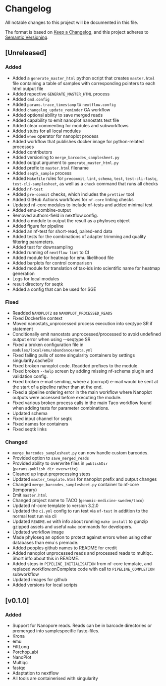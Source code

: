 # Changelog

All notable changes to this project will be documented in this file.

The format is based on [Keep a Changelog](https://keepachangelog.com/en/1.1.0/),
and this project adheres to [Semantic Versioning](https://semver.org/spec/v2.0.0.html).

## [Unreleased]

### Added

- Added a `generate_master_html` python script that creates `master.html` file
  containing a table of samples with corresponding pointers to each html output
  file
- Added repective `GENERATE_MASTER_HTML` process
- Added `cmd.config`
- Added `params.trace_timestamp` to `nextflow.config`
- Added `changelog_update_reminder` GA workflow
- Added optional ability to save merged reads
- Added capability to emit nanoplot nanostats text file
- Added clear commenting for modules and subworkflows
- Added stubs for all local modules
- Added `when` operator for nanoplot process
- Added workflow that publishes docker image for python-related processes
- Added contributors
- Added versioning to `merge_barcodes_samplesheet.py`
- Added output argument to `generate_master_html.py`
- Added prefix to `master.html` filename
- Added `seqtk_sample` process
- Added `Makefile` rules for `precommit`, `lint`, `schema`, `test`,
  `test-cli-fastq`, `test-cli-samplesheet`, as well as a `check` command that
  runs all checks
- Added `nf-test`
- Added `pre-commit` checks, which includes the `prettier` tool
- Added GitHub Actions workflows for `nf-core` linting checks
- Updated nf-core modules to include nf-tests and added minimal test
- Added emu-combine-output
- Removed authors-field in nextflow.config.
- Added a module to output the result as a phyloseq object
- Added figure for pipeline
- Added an nf-test for short-read, paired-end data
- Added tests for the combinations of adapter trimming and quality filtering parameters.
- Added test for downsampling
- Added running of `nextflow lint` to CI
- Added module for heatmap for emu likelihood file
- Added barplots for control comparison
- Added module for translation of tax-ids into scientific name for heatmap generation
- Logs for local modules
- result directory for seqtk
- Added a config that can be used for SGE

### Fixed

- Readded `NANOPLOT2` as `NANOPLOT_PROCESSED_READS`
- Fixed Dockerfile context
- Moved nanostats_unprocessed process execution into seqtype SR if statement
- Conditionally emit nanostats unprocessed/processed to avoid undefined output error when using --seqtype SR
- Fixed a broken configuration file in `modules/local/emu/abundance/meta.yml`
- Fixed failing pulls of some singularity containers by settings singularity.cacheDir
- Fixed broken nanoplot code. Readded prefixes to the module.
- Fixed broken `--help` screen by adding missing nf-schema plugin and validation config.
- Fixed broken e-mail sending, where a (corrupt) e-mail would be sent at the start of a pipeline rather than at the end.
- Fixed a pipeline ordering error in the main workflow where Nanoplot outputs were accessed before executing the module.
- Fixed various broken process calls in the main Taco workflow found when adding tests for parameter combinations.
- Updated schema
- Fixed input channel for seqtk
- Fixed names for containers
- Fixed seqtk links

### Changed

- `merge_barcodes_samplesheet.py` can now handle custom barcodes.
- Provided option to `save_merged_reads`
- Provided ability to overwrite files in `publishDir` (`params.publish_dir_overwrite`)
- Cleaned up input preprocessing steps
- Updated `master_template.html` for nanoplot prefix and output changes
- Changed `merge_barcodes_samplesheet.py` container to nf-core (temporary)
- Emit `master.html`
- Changed project name to TACO (`genomic-medicine-sweden/taco`)
- Updated nf-core template to version 3.2.0
- Updated the `ci.yml` config to run test via `nf-test` in addition to the normal test run via cli
- Updated `README.md` with info about running `make install` to gunzip gzipped
  assets and useful `make` commands for developers.
- Updated workflow image
- Made phyloseq an option to protect against errors when using other databases than emu´s premade.
- Added peoples github names to README for credit
- Added nanoplot unprocessed reads and processed reads to multiqc. Short info about this in README.
- Added steps in `PIPELINE_INITIALISATION` from nf-core template, and replaced workflow.onComplete code
  with call to `PIPELINE_COMPLETION` subworkflow
- Updated images for github
- Added versions for local scripts

## [v0.1.0]

### Added

- Support for Nanopore reads. Reads can be in barcode directories or premerged into samplespecific fastq-files.
- Krona
- emu
- FiltLong
- Porchop_abi
- NanoPlot
- Multiqc
- fastqc
- Adaptation to nextflow
- All tools are containerised with singularity
